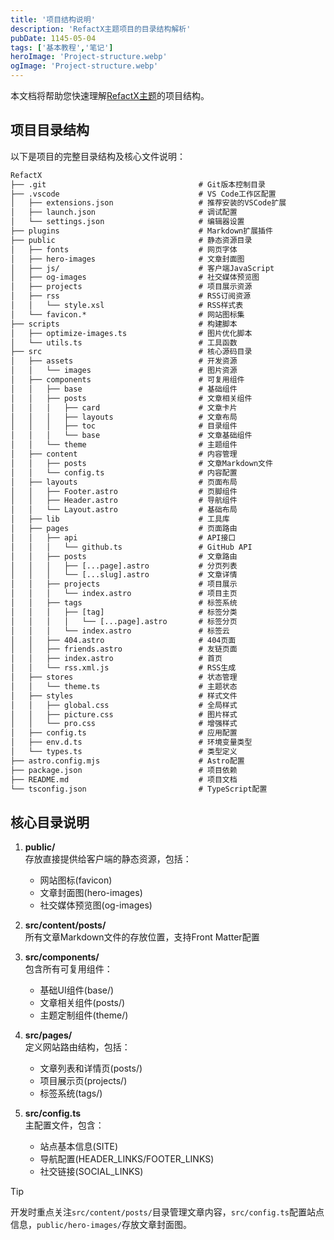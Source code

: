 ```yaml
---
title: '项目结构说明'
description: 'RefactX主题项目的目录结构解析'
pubDate: 1145-05-04
tags: ['基本教程','笔记']
heroImage: 'Project-structure.webp'
ogImage: 'Project-structure.webp'
---
```


本文档将帮助您快速理解[RefactX主题](https://github.com/Refac7/RefactX_Template)的项目结构。

## 项目目录结构

以下是项目的完整目录结构及核心文件说明：

```tex
RefactX
├── .git                                  # Git版本控制目录
├── .vscode                               # VS Code工作区配置
│   ├── extensions.json                   # 推荐安装的VSCode扩展
│   ├── launch.json                       # 调试配置
│   └── settings.json                     # 编辑器设置
├── plugins                               # Markdown扩展插件
├── public                                # 静态资源目录
│   ├── fonts                             # 网页字体
│   ├── hero-images                       # 文章封面图
│   ├── js/                               # 客户端JavaScript
│   ├── og-images                         # 社交媒体预览图
│   ├── projects                          # 项目展示资源
│   ├── rss                               # RSS订阅资源
│   │   └── style.xsl                     # RSS样式表
│   └── favicon.*                         # 网站图标集
├── scripts                               # 构建脚本
│   ├── optimize-images.ts                # 图片优化脚本
│   └── utils.ts                          # 工具函数
├── src                                   # 核心源码目录
│   ├── assets                            # 开发资源
│   │   └── images                        # 图片资源
│   ├── components                        # 可复用组件
│   │   ├── base                          # 基础组件
│   │   ├── posts                         # 文章相关组件
│   │   │   ├── card                      # 文章卡片
│   │   │   ├── layouts                   # 文章布局
│   │   │   ├── toc                       # 目录组件
│   │   │   └── base                      # 文章基础组件
│   │   └── theme                         # 主题组件
│   ├── content                           # 内容管理
│   │   ├── posts                         # 文章Markdown文件
│   │   └── config.ts                     # 内容配置
│   ├── layouts                           # 页面布局
│   │   ├── Footer.astro                  # 页脚组件
│   │   ├── Header.astro                  # 导航组件
│   │   └── Layout.astro                  # 基础布局
│   ├── lib                               # 工具库
│   ├── pages                             # 页面路由
│   │   ├── api                           # API接口
│   │   │   └── github.ts                 # GitHub API
│   │   ├── posts                         # 文章路由
│   │   │   ├── [...page].astro           # 分页列表
│   │   │   └── [...slug].astro           # 文章详情
│   │   ├── projects                      # 项目展示
│   │   │   └── index.astro               # 项目主页
│   │   ├── tags                          # 标签系统
│   │   │   ├── [tag]                     # 标签分类
│   │   │   │   └── [...page].astro       # 标签分页
│   │   │   └── index.astro               # 标签云
│   │   ├── 404.astro                     # 404页面
│   │   ├── friends.astro                 # 友链页面
│   │   ├── index.astro                   # 首页
│   │   └── rss.xml.js                    # RSS生成
│   ├── stores                            # 状态管理
│   │   └── theme.ts                      # 主题状态
│   ├── styles                            # 样式文件
│   │   ├── global.css                    # 全局样式
│   │   ├── picture.css                   # 图片样式
│   │   └── pro.css                       # 增强样式
│   ├── config.ts                         # 应用配置
│   ├── env.d.ts                          # 环境变量类型
│   └── types.ts                          # 类型定义
├── astro.config.mjs                      # Astro配置
├── package.json                          # 项目依赖
├── README.md                             # 项目文档
└── tsconfig.json                         # TypeScript配置
```

## 核心目录说明

1. **public/**  
   存放直接提供给客户端的静态资源，包括：
   - 网站图标(favicon)
   - 文章封面图(hero-images)
   - 社交媒体预览图(og-images)

2. **src/content/posts/**  
   所有文章Markdown文件的存放位置，支持Front Matter配置

3. **src/components/**  
   包含所有可复用组件：
   - 基础UI组件(base/)
   - 文章相关组件(posts/)
   - 主题定制组件(theme/)

4. **src/pages/**  
   定义网站路由结构，包括：
   - 文章列表和详情页(posts/)
   - 项目展示页(projects/)
   - 标签系统(tags/)

5. **src/config.ts**  
   主配置文件，包含：
   - 站点基本信息(SITE)
   - 导航配置(HEADER_LINKS/FOOTER_LINKS)
   - 社交链接(SOCIAL_LINKS)

> [!tip]
> 开发时重点关注`src/content/posts/`目录管理文章内容，`src/config.ts`配置站点信息，`public/hero-images/`存放文章封面图。
